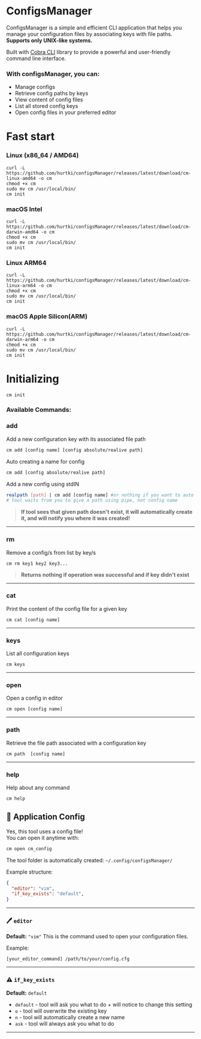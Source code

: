 # ConfigsManager
ConfigsManager is a simple and efficient CLI application that helps you 
manage your configuration files by associating keys with file paths.
**Supports only UNIX-like systems.**

Built with [Cobra CLI](https://github.com/spf13/cobra) library to provide a powerful and user-friendly command line interface.

### With configsManager, you can:
- Manage configs 
- Retrieve config paths by keys
- View content of config files
- List all stored config keys
- Open config files in your preferred editor

# Fast start 
### Linux (x86_64 / AMD64)
```
curl -L https://github.com/hurtki/configsManager/releases/latest/download/cm-linux-amd64 -o cm
chmod +x cm
sudo mv cm /usr/local/bin/
cm init
```

### macOS Intel 
```
curl -L https://github.com/hurtki/configsManager/releases/latest/download/cm-darwin-amd64 -o cm
chmod +x cm
sudo mv cm /usr/local/bin/
cm init
```

### Linux ARM64
```
curl -L https://github.com/hurtki/configsManager/releases/latest/download/cm-linux-arm64 -o cm
chmod +x cm
sudo mv cm /usr/local/bin/
cm init
```

### macOS Apple Silicon(ARM)
```
curl -L https://github.com/hurtki/configsManager/releases/latest/download/cm-darwin-arm64 -o cm
chmod +x cm
sudo mv cm /usr/local/bin/
cm init
```

# Initializing 
`cm init`

### Available Commands:
  ### add
  Add a new configuration key with its associated file path
  ```sh
  cm add [config name] [config absolute/realive path]
  ```
  Auto creating a name for config
  ```sh
  cm add [config absolute/realive path]
  ```
  Add a new config using stdIN
  ```sh
  realpath [path] | cm add [config name] #or nothing if you want to auto create a name for config
  # tool waits from you to give a path using pipe, not config name
  ```
  > **If tool sees that given path doesn't exist, it will automatically create it, and will notify you where it was created!**
  ---
  ### rm
  Remove a config/s from list by key/s
  ```
  cm rm key1 key2 key3...
  ```
  > **Returns nothing if operation was successful and if key didn't exist**
  ---
  ### cat
  Print the content of the config file for a given key
  ```
  cm cat [config name]
  ```
  ---
  ### keys
  List all configuration keys
  ```
  cm keys
  ```
  --- 
  ### open
  Open a config in editor
  ```
  cm open [config name]
  ```
  --- 
  ### path
  Retrieve the file path associated with a configuration key
  ```
  cm path  [config name]
  ```
  --- 
  ### help
  Help about any command
  ```
  cm help
  ```

## 🔧 Application Config

Yes, this tool uses a config file!  
You can open it anytime with:

```bash
cm open cm_config
````

The tool folder is automatically created:
`~/.config/configsManager/`

Example structure:

```json
{
  "editor": "vim",
  "if_key_exists": "default",
}
```

---

### 🖊️ `editor`

**Default:** `"vim"`
This is the command used to open your configuration files.

Example:

```bash
[your_editor_command] /path/to/your/config.cfg
```

---

### ⚠️ `if_key_exists`

**Default:** `default`

* `default` - tool will ask you what to do + will notice to change this setting
* `o` - tool will overwrite the existing key
* `n` - tool will automatically create a new name
* `ask` - tool will always ask you what to do

---



